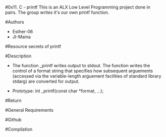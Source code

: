 #0x11. C - printf
This is an ALX Low Level Programming project done in pairs. The group writes it's our own printf function.

#Authors
* Esther-06
* JI-Maina

#Resource
secrets of printf

#Description
* The function _printf writes output to stdout. The function writes the control of a format string that specifies how subsequent arguements (accessed via the variable-length arguement facilities of standard library stdarg) are converted for output.

* Prototype: int _printf(const char *format, ...);

#Return

#General Requirements


#Github

#Compilation

